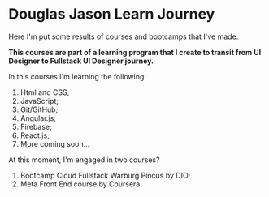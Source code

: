 # Douglas Jason Learn Journey

Here I'm put some results of courses and bootcamps that I've made.

__This courses are part of a learning program that I create to transit from UI Designer to Fullstack UI Designer journey.__

In this courses I'm learning the following:

1. Html and CSS;
2. JavaScript;
3. Git/GitHub;
4. Angular.js;
5. Firebase;
6. React.js;
7. More coming soon...

At this moment, I'm engaged in two courses?

1. Bootcamp Cloud Fullstack Warburg Pincus by DIO;
2. Meta Front End course by Coursera. 